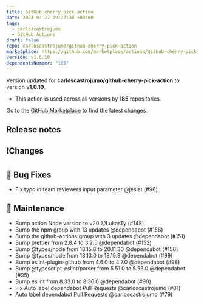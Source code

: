 ```yaml
---
title: GitHub cherry pick action
date: 2024-03-27 19:27:38 +00:00
tags:
  - carloscastrojumo
  - GitHub Actions
draft: false
repo: carloscastrojumo/github-cherry-pick-action
marketplace: https://github.com/marketplace/actions/github-cherry-pick-action
version: v1.0.10
dependentsNumber: "185"
---
```



Version updated for **carloscastrojumo/github-cherry-pick-action** to version **v1.0.10**.
- This action is used across all versions by **185** repositories.

Go to the [GitHub Marketplace](https://github.com/marketplace/actions/github-cherry-pick-action) to find the latest changes.

## Release notes

## ❗️Changes
## 🐛 Bug Fixes

- Fix typo in team reviewers input parameter @jeslat (#96)

## 🔧 Maintenance

- Bump action Node version to v20 @LukasTy (#148)
- Bump the npm group with 13 updates @dependabot (#156)
- Bump the github-actions group with 3 updates @dependabot (#151)
- Bump prettier from 2.8.4 to 3.2.5 @dependabot (#152)
- Bump @types/node from 18.15.8 to 20.11.30 @dependabot (#150)
- Bump @types/node from 18.13.0 to 18.15.8 @dependabot (#99)
- Bump eslint-plugin-github from 4.6.0 to 4.7.0 @dependabot (#98)
- Bump @typescript-eslint/parser from 5.51.0 to 5.56.0 @dependabot (#95)
- Bump eslint from 8.33.0 to 8.36.0 @dependabot (#90)
- Fix Auto label dependabot Pull Requests @carloscastrojumo (#81)
- Auto label dependabot Pull Requests @carloscastrojumo (#79)


